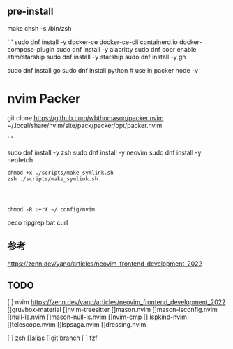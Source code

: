 
## pre-install

make
chsh -s /bin/zsh

'''
sudo dnf install -y docker-ce docker-ce-cli containerd.io docker-compose-plugin
sudo dnf install -y alacritty
sudo dnf copr enable atim/starship
sudo dnf install -y starship
sudo dnf install -y gh

sudo dnf install go
sudo dnf install python # use in packer
node -v

# nvim Packer
git clone https://github.com/wbthomason/packer.nvim \
  ~/.local/share/nvim/site/pack/packer/opt/packer.nvim

'''

sudo dnf install -y zsh
sudo dnf install -y neovim
sudo dnf install -y neofetch


	chmod +x ./scripts/make_symlink.sh
	zsh ./scripts/make_symlink.sh




	chmod -R u+rX ~/.config/nvim

 peco ripgrep bat
curl

## 参考

https://zenn.dev/yano/articles/neovim_frontend_development_2022


## TODO

[ ] nvim https://zenn.dev/yano/articles/neovim_frontend_development_2022
	[]gruvbox-material
	[]nvim-treesitter
	[]mason.nvim
		[]mason-lsconfig.nvim
		[]null-ls.nvim
		[]mason-null-ls.nvim
	[]nvim-cmp
		[] lspkind-nvim
	[]telescope.nvim
	[]lspsaga.nvim
	[]dressing.nvim


[ ] zsh
	[]alias
	[]git branch
[ ] fzf
